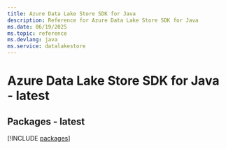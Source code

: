 ```yaml
---
title: Azure Data Lake Store SDK for Java
description: Reference for Azure Data Lake Store SDK for Java
ms.date: 06/19/2025
ms.topic: reference
ms.devlang: java
ms.service: datalakestore
---
```

# Azure Data Lake Store SDK for Java - latest
## Packages - latest
[!INCLUDE [packages](data-lake-store-index.md)]